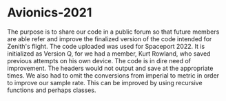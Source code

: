# Avionics-2021

The purpose is to share our code in a public forum so that future members are able refer and improve the finalized version of the code intended for Zenith's flight. The code uploaded was used for Spaceport 2022. It is initialized as Version Q, for we had a member, Kurt Rowland, who saved previous attempts on his own device. The code is in dire need of improvement. The headers would not output and save at the appropriate times. We also had to omit the conversions from imperial to metric in order to improve our sample rate. This can be improved by using recursive functions and perhaps classes. 

